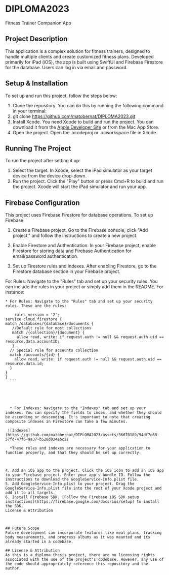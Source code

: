 # DIPLOMA2023
Fitness Trainer Companion App

## Project Description
This application is a complex solution for fitness trainers, designed to handle multiple clients and create customized fitness plans. 
Developed primarily for iPad (iOS), the app is built using SwiftUI and Firebase Firestore for the database. Users can log in via email and password.

## Setup & Installation
To set up and run this project, follow the steps below:

1. Clone the repository. You can do this by running the following command in your terminal:
2. git clone https://github.com/matobernat/DIPLOMA2023.git
4. Install Xcode. You need Xcode to build and run the project. You can download it from the [Apple Developer Site](https://developer.apple.com/xcode/) or from the Mac App Store.
5. Open the project. Open the .xcodeproj or .xcworkspace file in Xcode.

## Running The Project
To run the project after setting it up:

1. Select the target. In Xcode, select the iPad simulator as your target device from the device drop-down.
2. Run the project. Click the "Play" button or press Cmd+R to build and run the project. Xcode will start the iPad simulator and run your app.

## Firebase Configuration
This project uses Firebase Firestore for database operations. To set up Firebase:

1. Create a Firebase project. Go to the Firebase console, click "Add project," and follow the instructions to create a new project.
2. Enable Firestore and Authentication. In your Firebase project, enable Firestore for storing data and Firebase Authentication for email/password authentication.


4. Set up Firestore rules and indexes. After enabling Firestore, go to the Firestore database section in your Firebase project.

For Rules: Navigate to the "Rules" tab and set up your security rules. You can include the rules in your project or simply add them in the README. For instance:

    * For Rules: Navigate to the "Rules" tab and set up your security rules. These are the rules:
    
  ```
      rules_version = '2';
service cloud.firestore {
  match /databases/{database}/documents {
     //Default rule for most collections
     match /{collection}/{document} {
       allow read, write: if request.auth != null && request.auth.uid == resource.data.accountID;
     }
    // Special rule for accounts collection
    match /accounts/{id} {
      allow read, write: if request.auth != null && request.auth.uid == resource.data.id;
    }
  }
}
    ```
    
    



    * For Indexes: Navigate to the "Indexes" tab and set up your indexes. You can specify the fields to index, and whether they should be ascending or descending. It's important to note that creating composite indexes in Firestore can take a few minutes.
    
   ![Indexes](https://github.com/matobernat/DIPLOMA2023/assets/36670189/94df7e68-57fd-47f6-9a37-b528d034ebc2)

    *These rules and indexes are necessary for your application to function properly, and that they should be set up correctly.



4. Add an iOS app to the project. Click the iOS icon to add an iOS app to your Firebase project. Enter your app's bundle ID. Follow the instructions to download the GoogleService-Info.plist file.
5. Add GoogleService-Info.plist to your project. Drag the GoogleService-Info.plist file into the root of your Xcode project and add it to all targets.
6. Install Firebase SDK. [Follow the Firebase iOS SDK setup instructions](https://firebase.google.com/docs/ios/setup) to install the SDK.
License & Attribution



## Future Scope
Future development can incorporate features like meal plans, tracking body measurements, and progress albums as it was meanted and its already started in a codebase. 

## License & Attribution
As this is a diploma thesis project, there are no licensing rights associated with the use of the project's codebase. However, any use of the code should appropriately reference this repository and the author.
